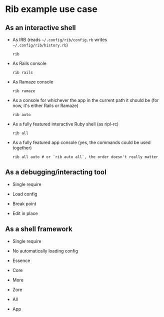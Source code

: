 # Rib example use case

## As an interactive shell

* As IRB (reads `~/.config/rib/config.rb` writes `~/.config/rib/history.rb`)

      rib

* As Rails console

      rib rails

* As Ramaze console

      rib ramaze

* As a console for whichever the app in the current path
  it should be (for now, it's either Rails or Ramaze)

      rib auto

* As a fully featured interactive Ruby shell (as ripl-rc)

      rib all

* As a fully featured app console (yes, the commands could be used together)

      rib all auto # or `rib auto all`, the order doesn't really matter

## As a debugging/interacting tool

* Single require
* Load config

* Break point
* Edit in place

## As a shell framework

* Single require
* No automatically loading config

* Essence
* Core
* More
* Zore
* All
* App
